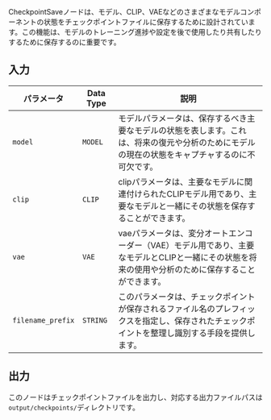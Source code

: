 CheckpointSaveノードは、モデル、CLIP、VAEなどのさまざまなモデルコンポーネントの状態をチェックポイントファイルに保存するために設計されています。この機能は、モデルのトレーニング進捗や設定を後で使用したり共有したりするために保存するのに重要です。

## 入力

| パラメータ | Data Type | 説明 |
|-----------|-------------|-------------|
| `model`   | `MODEL`     | モデルパラメータは、保存するべき主要なモデルの状態を表します。これは、将来の復元や分析のためにモデルの現在の状態をキャプチャするのに不可欠です。 |
| `clip`    | `CLIP`      | clipパラメータは、主要なモデルに関連付けられたCLIPモデル用であり、主要なモデルと一緒にその状態を保存することができます。 |
| `vae`     | `VAE`       | vaeパラメータは、変分オートエンコーダー（VAE）モデル用であり、主要なモデルとCLIPと一緒にその状態を将来の使用や分析のために保存することができます。 |
| `filename_prefix` | `STRING` | このパラメータは、チェックポイントが保存されるファイル名のプレフィックスを指定し、保存されたチェックポイントを整理し識別する手段を提供します。 |

## 出力

このノードはチェックポイントファイルを出力し、対応する出力ファイルパスは`output/checkpoints/`ディレクトリです。

